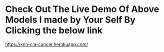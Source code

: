 # Check Out The Live Demo Of Above Models I made by Your Self By Clicking the below link
https://knn-cla-cancer.herokuapp.com/
